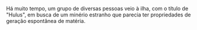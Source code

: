 
Há muito tempo, um grupo de diversas pessoas veio à ilha, com o título de "Hulus", em busca de um minério estranho que parecia ter propriedades de geração espontânea de matéria.